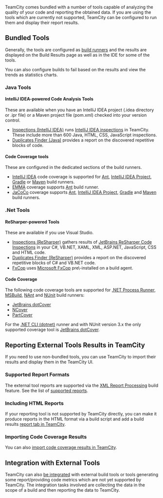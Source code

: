 [//]: # (title: Code Quality Tools)
[//]: # (auxiliary-id: Code Quality Tools)

TeamCity comes bundled with a number of tools capable of analyzing the quality of your code and reporting the obtained data. If you are using the tools which are currently not supported, TeamCity can be configured to run them and display their report results.

## Bundled Tools

Generally, the tools are configured as [build runners](build-runner.md) and the results are displayed on the Build Results page as well as in the IDE for some of the tools.   

You can also configure builds to fail based on the results and view the trends as statistics charts.

### Java Tools

#### IntelliJ IDEA-powered Code Analysis Tools

These are available when you have an IntelliJ IDEA project (.idea directory or .ipr file) or a Maven project file (pom.xml) checked into your version control.
* [Inspections (IntelliJ IDEA)](inspections.md) runs [IntelliJ IDEA inspections](http://www.jetbrains.com/idea/documentation/inspections.jsp) in TeamCity. These include more than 600 Java, HTML, CSS, JavaScript inspections.
* [Duplicates Finder (Java)](duplicates-finder-java.md) provides a report on the discovered repetitive blocks of code.

#### Code Coverage tools

These are configured in the dedicated sections of the build runners.
* [IntelliJ IDEA](intellij-idea.md) code coverage is supported for [Ant](ant.md), [IntelliJ IDEA Project](intellij-idea-project.md), [Gradle](gradle.md) or [Maven](maven.md) build runners.
* [EMMA](emma.md) coverage supports [Ant](ant.md) build runner.
* [JaCoCo](jacoco.md) coverage supports [Ant](ant.md), [IntelliJ IDEA Project](intellij-idea-project.md), [Gradle](gradle.md) and [Maven](maven.md) build runners.

### .Net Tools

#### ReSharper-powered Tools

These are available if you use Visual Studio.
* [Inspections (ReSharper)](inspections-resharper.md) gathers results of [JetBrains ReSharper Code Inspections](http://www.jetbrains.com/resharper/webhelp/Code_Analysis__Code_Inspections.html) in your C#, VB.NET, XAML, XML, ASP.NET, JavaScript, CSS and HTML code.
* [Duplicates Finder (ReSharper)](duplicates-finder-resharper.md) provides a report on the discovered repetitive blocks of C# and VB.NET code.
* [FxCop](fxcop.md) uses [Microsoft FxCop](http://msdn.microsoft.com/en-us/library/bb429476(VS.80).aspx) pre\-installed on a build agent.

#### Code Coverage

The following code coverage tools are supported for [.NET Process Runner](net-process-runner.md), [MSBuild](msbuild.md), [NAnt](nant.md) and [NUnit](nunit.md) build runners:
* [JetBrains dotCover](jetbrains-dotcover.md)
* [NCover](ncover.md)
* [PartCover](partcover.md)

For the [.NET CLI (dotnet)](net.md) runner and with NUnit version 3.x the only supported coverage tool is [JetBrains dotCover](jetbrains-dotcover.md).

 

## Reporting External Tools Results in TeamCity

If you need to use non\-bundled tools, you can use TeamCity to import their results and display them in the TeamCity UI.

### Supported Report Formats

The external tool reports are supported via the [XML Report Processing](xml-report-processing.md) build feature. See the list of [supported reports](xml-report-processing.md).

### Including HTML Reports

If your reporting tool is not supported by TeamCity directly, you can make it produce reports in the HTML format via a build script and add a build results [report tab in TeamCity](including-third-party-reports-in-the-build-results.md).

### Importing Code Coverage Results

You can also [import code coverage results in TeamCity](how-to.md#Import+coverage+results+in+TeamCity).

## Integration with External Tools

TeamCity can also [be integrated](how-to.md#Integrate+with+Build+and+Reporting+Tools) with external build tools or tools generating some report/providing code metrics which are not yet supported by TeamCity. The integration tasks involved are collecting the data in the scope of a build and then reporting the data to TeamCity.
